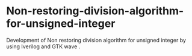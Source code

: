 # Non-restoring-division-algorithm-for-unsigned-integer
Development of Non restoring division algorithm for unsigned integer by using Iverilog and GTK wave .
